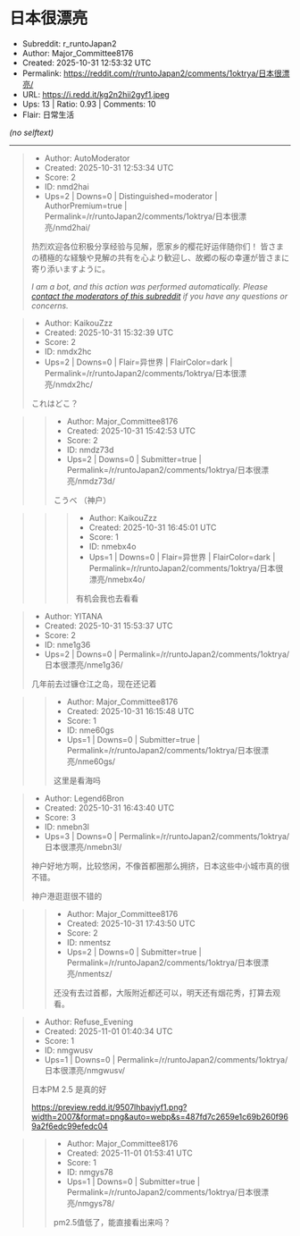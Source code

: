 # 日本很漂亮

- Subreddit: r_runtoJapan2
- Author: Major_Committee8176
- Created: 2025-10-31 12:53:32 UTC
- Permalink: https://reddit.com/r/runtoJapan2/comments/1oktrya/日本很漂亮/
- URL: https://i.redd.it/kg2n2hii2gyf1.jpeg
- Ups: 13 | Ratio: 0.93 | Comments: 10
- Flair: 日常生活

_(no selftext)_

---

> - Author: AutoModerator
> - Created: 2025-10-31 12:53:34 UTC
> - Score: 2
> - ID: nmd2hai
> - Ups=2 | Downs=0 | Distinguished=moderator | AuthorPremium=true | Permalink=/r/runtoJapan2/comments/1oktrya/日本很漂亮/nmd2hai/
>
> 热烈欢迎各位积极分享经验与见解，愿家乡的樱花好运伴随你们！
> 皆さまの積極的な経験や見解の共有を心より歓迎し、故郷の桜の幸運が皆さまに寄り添いますように。
> 
> *I am a bot, and this action was performed automatically. Please [contact the moderators of this subreddit](/message/compose/?to=/r/runtoJapan2) if you have any questions or concerns.*

> - Author: KaikouZzz
> - Created: 2025-10-31 15:32:39 UTC
> - Score: 2
> - ID: nmdx2hc
> - Ups=2 | Downs=0 | Flair=异世界 | FlairColor=dark | Permalink=/r/runtoJapan2/comments/1oktrya/日本很漂亮/nmdx2hc/
>
> これはどこ？

>> - Author: Major_Committee8176
>> - Created: 2025-10-31 15:42:53 UTC
>> - Score: 2
>> - ID: nmdz73d
>> - Ups=2 | Downs=0 | Submitter=true | Permalink=/r/runtoJapan2/comments/1oktrya/日本很漂亮/nmdz73d/
>>
>> こうべ （神户）

>>> - Author: KaikouZzz
>>> - Created: 2025-10-31 16:45:01 UTC
>>> - Score: 1
>>> - ID: nmebx4o
>>> - Ups=1 | Downs=0 | Flair=异世界 | FlairColor=dark | Permalink=/r/runtoJapan2/comments/1oktrya/日本很漂亮/nmebx4o/
>>>
>>> 有机会我也去看看

> - Author: YITANA
> - Created: 2025-10-31 15:53:37 UTC
> - Score: 2
> - ID: nme1g36
> - Ups=2 | Downs=0 | Permalink=/r/runtoJapan2/comments/1oktrya/日本很漂亮/nme1g36/
>
> 几年前去过镰仓江之岛，现在还记着

>> - Author: Major_Committee8176
>> - Created: 2025-10-31 16:15:48 UTC
>> - Score: 1
>> - ID: nme60gs
>> - Ups=1 | Downs=0 | Submitter=true | Permalink=/r/runtoJapan2/comments/1oktrya/日本很漂亮/nme60gs/
>>
>> 这里是看海吗

> - Author: Legend6Bron
> - Created: 2025-10-31 16:43:40 UTC
> - Score: 3
> - ID: nmebn3l
> - Ups=3 | Downs=0 | Permalink=/r/runtoJapan2/comments/1oktrya/日本很漂亮/nmebn3l/
>
> 神户好地方啊，比较悠闲，不像首都圈那么拥挤，日本这些中小城市真的很不错。
> 
> 神户港逛逛很不错的

>> - Author: Major_Committee8176
>> - Created: 2025-10-31 17:43:50 UTC
>> - Score: 2
>> - ID: nmentsz
>> - Ups=2 | Downs=0 | Submitter=true | Permalink=/r/runtoJapan2/comments/1oktrya/日本很漂亮/nmentsz/
>>
>> 还没有去过首都，大阪附近都还可以，明天还有烟花秀，打算去观看。

> - Author: Refuse_Evening
> - Created: 2025-11-01 01:40:34 UTC
> - Score: 1
> - ID: nmgwusv
> - Ups=1 | Downs=0 | Permalink=/r/runtoJapan2/comments/1oktrya/日本很漂亮/nmgwusv/
>
> 日本PM 2.5 是真的好
> 
> https://preview.redd.it/9507lhbavjyf1.png?width=2007&format=png&auto=webp&s=487fd7c2659e1c69b260f969a2f6edc99efedc04

>> - Author: Major_Committee8176
>> - Created: 2025-11-01 01:53:41 UTC
>> - Score: 1
>> - ID: nmgys78
>> - Ups=1 | Downs=0 | Submitter=true | Permalink=/r/runtoJapan2/comments/1oktrya/日本很漂亮/nmgys78/
>>
>> pm2.5值低了，能直接看出来吗？
